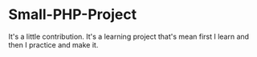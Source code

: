 # Small-PHP-Project
It's a little contribution. It's a learning project that's mean first I learn and then I practice and make it. 
